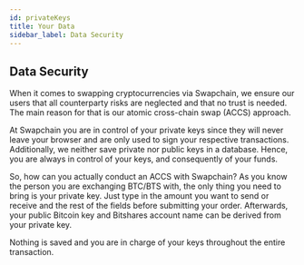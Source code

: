 ```yaml
---
id: privateKeys
title: Your Data
sidebar_label: Data Security
---
```


## Data Security

When it comes to swapping cryptocurrencies via Swapchain, we ensure our users that all counterparty risks are neglected and that no trust is needed. The main reason for that is our atomic cross-chain swap (ACCS) approach.

At Swapchain you are in control of your private keys since they will never leave your browser and are only used to sign your respective transactions. Additionally, we neither save private nor public keys in a database. Hence, you are always in control of your keys, and consequently of your funds.

So, how can you actually conduct an ACCS with Swapchain?
As you know the person you are exchanging BTC/BTS with, the only thing you need to bring is your private key. Just type in the amount you want to send or receive and the rest of the fields before submitting your order. Afterwards, your public Bitcoin key and Bitshares account name can be derived from your private key.

Nothing is saved and you are in charge of your keys throughout the entire transaction.